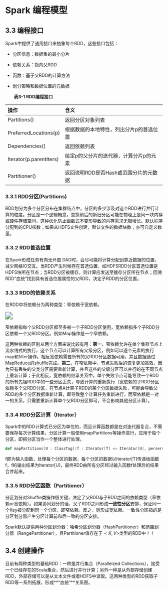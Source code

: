 # Spark 编程模型

## 3.3 编程接口

Spark中提供了通用接口来抽象每个RDD，这些接口包括：

- 分区信息：数据集的最小分片

- 依赖关系：指向父RDD

- 函数：基于父RDD的计算方法

- 划分策略和数据位置的元数据

	​                                 						**表3-1 RDD编程接口**

| 操作                    | 含义                                    |
| :---------------------- | :-------------------------------------- |
| Partitions()            | 返回分区对象列表                        |
| PreferredLocations(p)   | 根据数据的本地特性，列出分片p的首选位置 |
| Dependencies()          | 返回依赖列表                            |
| Iterator(p.parentIters) | 给定p的父分片的迭代器，计算分片p的元素  |
| Partitioner()           | 返回说明RDD是否Hash或范围分片的元数据   |

 ### 3.3.1 RDD分区(Partitions)

RDD划分为多个分区分布在集群结点中，分区的多少涉及对这个RDD进行并行计算的粒度。分区是一个逻辑概念，变换前后的新旧分区可能在物理上是同一块内存或硬件存储空间，这种优化防止函数式不变形导致的内存需求无限增长。默认程序分配到的CPU核数；如果从HDFS文件创建，默认文件的数据块数；亦可自定义数量。

### 3.3.2 RDD首选位置

在Spark形成任务有向无环图 DAG时，会尽可能将计算分配到靠近数据的位置，减少网络IO交互。当RDD产生时候存在首选位置，如HDFSRDD分区首选位置是HDFS块所在节点；当RDD分区被缓存，则计算应发送至缓存分区所在节点；回溯RDD“血统”找到具有首选位置属性的父RDD，决定子RDD的分区位置。

### 3.3.3 RDD的依赖关系

在RDD中将依赖分为两种类型：窄依赖于宽依赖。

<img src="https://www.2cto.com/uploadfile/Collfiles/20180210/20180210103654165.png" style="zoom:150%;" />

窄依赖指每个父RDD分区都至多被一个子RDD分区使用，宽依赖指多个子RDD分区依赖一个父RDD分区。例如Map操作是一个窄依赖。

这两种依赖的区别从两个方面来说比较有用：**第一**，窄依赖允许在单个集群节点上流水线式的执行，这个节点可以计算所有父级分区，例如可以逐个元素的执行map和filter操作。相反宽依赖需要所有的父RDD分区数据可用，并且数据通过MapReduce的shuffle完成。**第二**，在窄依赖中，节点失败后的恢复更加高效，因为只有丢失的父类分区需要重新计算，并且这些的父级分区可以并行的在不同节点上重新计算；于此相反，宽依赖的继承关系中，单个失败节点可能导致一个RDD的所有先祖RDD中的一些分区丢失，导致计算的重新执行（宽依赖的子RDD分区依赖多个父RDD分区，在节点A计算子RDD的某个分区数据失败，可能会导致父RDD的多个分区数据重新计算，即导致整个计算任务重新进行，而窄依赖是一对一的关系，只需要重新计算单个父RDD分区即可，不会影响其他分区计算）。

### 3.3.4 RDD分区计算（Iterator）

Spark中的RDD计算式已分区为单位的，而且计算函数都是在对迭代器复合，不需要保存每次计算结果，分区计算一般使用mapPartitions等操作进行，应用于每个分区，即把分区当作一个整体进行处理。

```scala
def mapPartitions[U : ClassTag](f : Iterator[T] => Iterator[U], perservesPartitioning : Boolean = false):RDD[U]
```

f即为输入函数，处理每个分区的数据，每个分区的数据以Iterator[T]传递给函数f，f的输出结果为Iterator[U]，最终RDD由所有分区经过输入函数f处理后的结果合并起来。

### 3.3.5 RDD分区函数（Partitioner）

分区划分对Shuffle类操作很关键，决定了父RDD与子RDD之间的依赖类型（窄依赖or宽依赖）。如果协同划分的话，父子RDD之间形成**一致性分区**安排，保证同一个Key被分配到同一个分区，即窄依赖。反之，则形成宽依赖。一致性分区指的是分区划分器产生分区计算前和后一致的分区安排。

Spark默认提供两种分区划分器：哈希分区划分器（HashPartitioner）和范围划分器（RangePartitioner），且Partitioner值存在于$<K,V>$类型的RDD中！！

## 3.4 创建操作

目前有两种类型的基础RDD：一种是并行集合（Paralleized Collections），接受一个已经存在的Scala集合，然后进行并行计算；另外一种是从外部存储创建RDD，外部存储可以是从文本文件或者HDFS中读取。这两种类型的RDD获取子RDD等一系列拓展，形成**“血统”**关系图。

